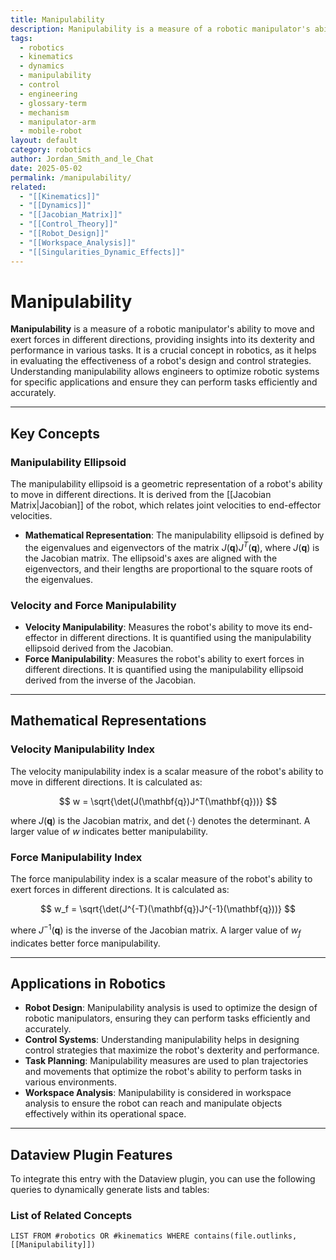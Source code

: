 ```yaml
---
title: Manipulability
description: Manipulability is a measure of a robotic manipulator's ability to move and exert forces in different directions, providing insights into its dexterity and performance in various tasks.
tags:
  - robotics
  - kinematics
  - dynamics
  - manipulability
  - control
  - engineering
  - glossary-term
  - mechanism
  - manipulator-arm
  - mobile-robot
layout: default
category: robotics
author: Jordan_Smith_and_le_Chat
date: 2025-05-02
permalink: /manipulability/
related:
  - "[[Kinematics]]"
  - "[[Dynamics]]"
  - "[[Jacobian_Matrix]]"
  - "[[Control_Theory]]"
  - "[[Robot_Design]]"
  - "[[Workspace_Analysis]]"
  - "[[Singularities_Dynamic_Effects]]"
---
```


# Manipulability

**Manipulability** is a measure of a robotic manipulator's ability to move and exert forces in different directions, providing insights into its dexterity and performance in various tasks. It is a crucial concept in robotics, as it helps in evaluating the effectiveness of a robot's design and control strategies. Understanding manipulability allows engineers to optimize robotic systems for specific applications and ensure they can perform tasks efficiently and accurately.

---

## Key Concepts

### Manipulability Ellipsoid

The manipulability ellipsoid is a geometric representation of a robot's ability to move in different directions. It is derived from the [[Jacobian Matrix|Jacobian]] of the robot, which relates joint velocities to end-effector velocities.

- **Mathematical Representation**:
  The manipulability ellipsoid is defined by the eigenvalues and eigenvectors of the matrix $J(\mathbf{q})J^T(\mathbf{q})$, where $J(\mathbf{q})$ is the Jacobian matrix. The ellipsoid's axes are aligned with the eigenvectors, and their lengths are proportional to the square roots of the eigenvalues.

### Velocity and Force Manipulability

- **Velocity Manipulability**: Measures the robot's ability to move its end-effector in different directions. It is quantified using the manipulability ellipsoid derived from the Jacobian.
- **Force Manipulability**: Measures the robot's ability to exert forces in different directions. It is quantified using the manipulability ellipsoid derived from the inverse of the Jacobian.

---

## Mathematical Representations

### Velocity Manipulability Index

The velocity manipulability index is a scalar measure of the robot's ability to move in different directions. It is calculated as:

$$
w = \sqrt{\det(J(\mathbf{q})J^T(\mathbf{q}))}
$$

where $J(\mathbf{q})$ is the Jacobian matrix, and $\det(\cdot)$ denotes the determinant. A larger value of $w$ indicates better manipulability.

### Force Manipulability Index

The force manipulability index is a scalar measure of the robot's ability to exert forces in different directions. It is calculated as:

$$
w_f = \sqrt{\det(J^{-T}(\mathbf{q})J^{-1}(\mathbf{q}))}
$$

where $J^{-1}(\mathbf{q})$ is the inverse of the Jacobian matrix. A larger value of $w_f$ indicates better force manipulability.

---

## Applications in Robotics

- **Robot Design**: Manipulability analysis is used to optimize the design of robotic manipulators, ensuring they can perform tasks efficiently and accurately.
- **Control Systems**: Understanding manipulability helps in designing control strategies that maximize the robot's dexterity and performance.
- **Task Planning**: Manipulability measures are used to plan trajectories and movements that optimize the robot's ability to perform tasks in various environments.
- **Workspace Analysis**: Manipulability is considered in workspace analysis to ensure the robot can reach and manipulate objects effectively within its operational space.

---

## Dataview Plugin Features

To integrate this entry with the Dataview plugin, you can use the following queries to dynamically generate lists and tables:

### List of Related Concepts

```dataview
LIST FROM #robotics OR #kinematics WHERE contains(file.outlinks, [[Manipulability]])
